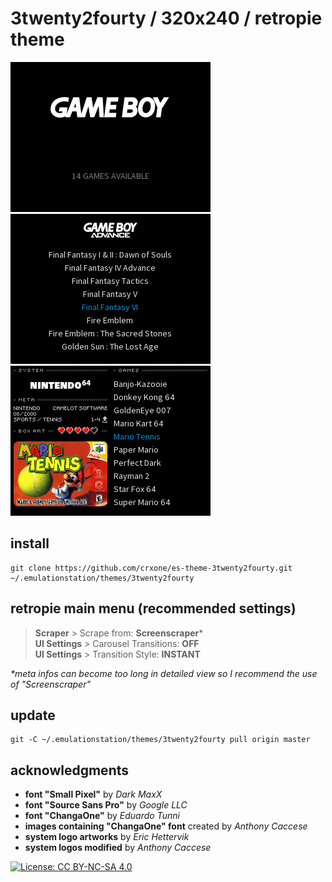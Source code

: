 # 3twenty2fourty / 320x240 / retropie theme

![system view](https://github.com/crxone/es-theme-3twenty2fourty/blob/master/inc/preview/system.png?raw=true) ![basic view](https://github.com/crxone/es-theme-3twenty2fourty/blob/master/inc/preview/basic.png?raw=true) ![detailed view](https://github.com/crxone/es-theme-3twenty2fourty/blob/master/inc/preview/detailed.png?raw=true)

## install
```
git clone https://github.com/crxone/es-theme-3twenty2fourty.git ~/.emulationstation/themes/3twenty2fourty
```
## retropie main menu (recommended settings)

> **Scraper** > Scrape from: **Screenscraper**\*<br/>
**UI Settings** > Carousel Transitions: **OFF**<br/>
**UI Settings** > Transition Style: **INSTANT**

*\*meta infos can become too long in detailed view so I recommend the use of "Screenscraper"*
## update
```
git -C ~/.emulationstation/themes/3twenty2fourty pull origin master
```
## acknowledgments
- **font "Small Pixel"** by *Dark MaxX*
- **font "Source Sans Pro"** by *Google LLC*
- **font "ChangaOne"** by *Eduardo Tunni*
- **images containing "ChangaOne" font** created by *Anthony Caccese*
- **system logo artworks** by *Eric Hettervik*
- **system logos modified** by *Anthony Caccese*

[![License: CC BY-NC-SA 4.0](https://img.shields.io/badge/license-CC/BY--NC--SA-yellow.svg?style=for-the-badge)](https://creativecommons.org/licenses/by-nc-sa/4.0/)
